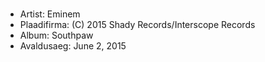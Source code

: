 #
##
###
####
#####


* Artist: Eminem
* Plaadifirma: (C) 2015 Shady Records/Interscope Records
* Album: Southpaw
* Avaldusaeg: June 2, 2015
